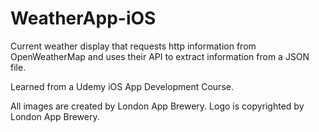 # WeatherApp-iOS
Current weather display that requests http information from OpenWeatherMap and uses their API to extract information from a JSON file. 

Learned from a Udemy iOS App Development Course.

All images are created by London App Brewery.
Logo is copyrighted by London App Brewery.
